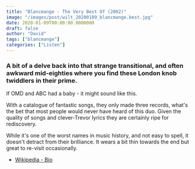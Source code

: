 ```yaml
---
title: "Blancmange - The Very Best Of (2002)"
image: "/images/post/wilt_20200109_blancmange.best.jpg"
date: 2020-01-09T00:00:00.0000000
draft: false
author: "David"
tags: ["blancmange"]
categories: ["Listen"]
---
```

### A bit of a delve back into that strange transitional, and often awkward mid-eighties where you find these London knob twiddlers in their prime.   
  
If OMD and ABC had a baby - it might sound like this.  
  
With a catalogue of fantastic songs, they only made three records, what's the bet that most people would never have heard of this duo. Given the quality of songs and clever-Trevor lyrics they are certainly ripe for rediscovery.  
  
While it's one of the worst names in music history, and not easy to spell, it doesn't detract from their brilliance. It wears a bit thin towards the end but great to re-visit occasionally.

-  [Wikipedia - Bio](https://en.wikipedia.org/wiki/Blancmange_%28band%29)